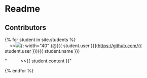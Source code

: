# Readme 
## Contributors

{% for student in site.students %} <br />
&nbsp;&nbsp;&nbsp;&nbsp;>><img src="{{ student.image }}">{: width="40" }@[{{ student.user }}](https://github.com/{{ student.user }})({{ student.name }})

"&nbsp;&nbsp;&nbsp;&nbsp;&nbsp;&nbsp;&nbsp;&nbsp;&nbsp;&nbsp; >>{{ student.content }}"

{% endfor %}
